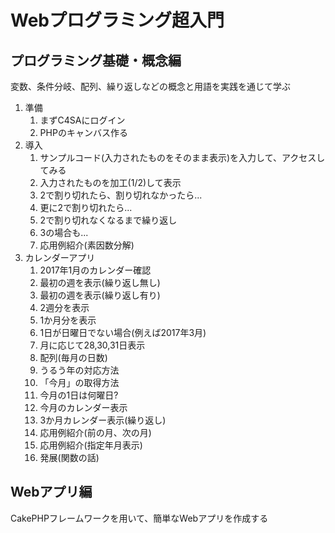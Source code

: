 # Webプログラミング超入門

## プログラミング基礎・概念編

変数、条件分岐、配列、繰り返しなどの概念と用語を実践を通じて学ぶ

1. 準備
    1. まずC4SAにログイン
    1. PHPのキャンバス作る
1. 導入
    1. サンプルコード(入力されたものをそのまま表示)を入力して、アクセスしてみる
    1. 入力されたものを加工(1/2)して表示
    1. 2で割り切れたら、割り切れなかったら...
    1. 更に2で割り切れたら...
    1. 2で割り切れなくなるまで繰り返し
    1. 3の場合も...
    1. 応用例紹介(素因数分解)
1. カレンダーアプリ
    1. 2017年1月のカレンダー確認
    1. 最初の週を表示(繰り返し無し)
    1. 最初の週を表示(繰り返し有り)
    1. 2週分を表示
    1. 1か月分を表示
    1. 1日が日曜日でない場合(例えば2017年3月)
    1. 月に応じて28,30,31日表示
    1. 配列(毎月の日数)
    1. うるう年の対応方法
    1. 「今月」の取得方法
    1. 今月の1日は何曜日?
    1. 今月のカレンダー表示
    1. 3か月カレンダー表示(繰り返し)
    1. 応用例紹介(前の月、次の月)
    1. 応用例紹介(指定年月表示)
    1. 発展(関数の話)

## Webアプリ編

CakePHPフレームワークを用いて、簡単なWebアプリを作成する
